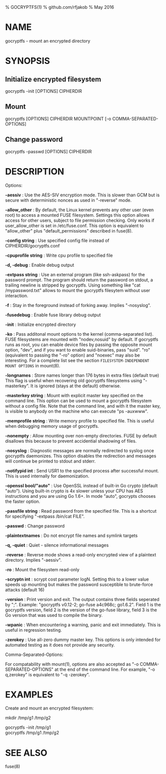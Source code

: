 % GOCRYPTFS(1)
% github.com/rfjakob
% May 2016

NAME
====

gocryptfs - mount an encrypted directory

SYNOPSIS
========

Initialize encrypted filesystem
-------------------------------

gocryptfs -init [OPTIONS] CIPHERDIR

Mount
-----

gocryptfs [OPTIONS] CIPHERDIR MOUNTPOINT [-o COMMA-SEPARATED-OPTIONS]

Change password
---------------

gocryptfs -passwd [OPTIONS] CIPHERDIR

DESCRIPTION
===========

Options:

**-aessiv**
:	Use the AES-SIV encryption mode. This is slower than GCM but is
secure with deterministic nonces as used in "-reverse" mode.

**-allow_other**
:	By default, the Linux kernel prevents any other user (even root) to
access a mounted FUSE filesystem. Settings this option allows access for
other users, subject to file permission checking. Only works if
user_allow_other is set in /etc/fuse.conf. This option is equivalent to
"allow_other" plus "default_permissions" described in fuse(8).

**-config string**
:	Use specified config file instead of CIPHERDIR/gocryptfs.conf

**-cpuprofile string**
:	Write cpu profile to specified file

**-d, -debug**
:	Enable debug output

**-extpass string**
:	Use an external program (like ssh-askpass) for the password prompt.
The program should return the password on stdout, a trailing newline is
stripped by gocryptfs. Using something like "cat /mypassword.txt" allows
to mount the gocryptfs filesytem without user interaction.

**-f**
:	Stay in the foreground instead of forking away. Implies "-nosyslog".

**-fusedebug**
:	Enable fuse library debug output

**-init**
:	Initialize encrypted directory

**-ko**
: Pass additonal mount options to the kernel (comma-separated list).
FUSE filesystems are mounted with "nodev,nosuid" by default. If gocryptfs
runs as root, you can enable device files by passing the opposite mount option,
"dev", and if you want to enable suid-binaries, pass "suid".
"ro" (equivalent to passing the "-ro" option) and "noexec" may also be
interesting. For a complete list see the section
`FILESYSTEM-INDEPENDENT MOUNT OPTIONS` in mount(8).

**-longnames**
:	Store names longer than 176 bytes in extra files (default true)
This flag is useful when recovering old gocryptfs filesystems using
"-masterkey". It is ignored (stays at the default) otherwise.

**-masterkey string**
:	Mount with explicit master key specified on the command line. This
option can be used to mount a gocryptfs filesystem without a config file.
Note that the command line, and with it the master key, is visible to
anybody on the machine who can execute "ps -auxwww".

**-memprofile string**
:	Write memory profile to specified file. This is useful when debugging
memory usage of gocryptfs.

**-nonempty**
:	Allow mounting over non-empty directories. FUSE by default disallows
this because to prevent accidential shadowing of files.

**-nosyslog**
:	Diagnostic messages are normally redirected to syslog once gocryptfs
daemonizes. This option disables the redirection and messages will
continue be printed to stdout and stderr.

**-notifypid int**
:	Send USR1 to the specified process after successful mount. This is
used internally for daemonization.

**-openssl bool/"auto"**
:	Use OpenSSL instead of built-in Go crypto (default "auto"). Using
built-in crypto is 4x slower unless your CPU has AES instructions and
you are using Go 1.6+. In mode "auto", gocrypts chooses the faster
option.

**-passfile string**
:	Read password from the specified file. This is a shortcut for
specifying "-extpass /bin/cat FILE".

**-passwd**
:	Change password

**-plaintextnames**
:	Do not encrypt file names and symlink targets

**-q, -quiet**
:	Quiet - silence informational messages

**-reverse**
:	Reverse mode shows a read-only encrypted view of a plaintext
directory. Implies "-aessiv".

**-ro**
:	Mount the filesystem read-only

**-scryptn int**
:	scrypt cost parameter logN. Setting this to a lower value speeds up
mounting but makes the password susceptible to brute-force attacks (default 16)

**-version**
:	Print version and exit. The output contains three fields seperated by
";". Example: "gocryptfs v0.12-2; go-fuse a4c968c; go1.6.2".
Field 1 is the gocryptfs version, field 2 is the version of the go-fuse
library, field 3 is the Go version that was used to compile the binary.

**-wpanic**
:	When encountering a warning, panic and exit immediately. This is
useful in regression testing.

**-zerokey**
:	Use all-zero dummy master key. This options is only intended for
automated testing as it does not provide any security.


Comma-Separated-Options:

For compatability with mount(1), options are also accepted as
"-o COMMA-SEPARATED-OPTIONS" at the end of the command line.
For example, "-o q,zerokey" is equivalent to "-q -zerokey".

EXAMPLES
========

Create and mount an encrypted filesystem:

mkdir /tmp/g1 /tmp/g2

gocryptfs -init /tmp/g1  
gocryptfs /tmp/g1 /tmp/g2


SEE ALSO
========
fuse(8)
